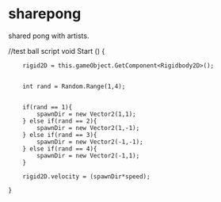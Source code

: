 # sharepong
shared pong with artists. 

//test ball script 
void Start () {
	
		rigid2D = this.gameObject.GetComponent<Rigidbody2D>();

	
		int rand = Random.Range(1,4);


		if(rand == 1){
			spawnDir = new Vector2(1,1);
		} else if(rand == 2){
			spawnDir = new Vector2(1,-1);
		} else if(rand == 3){
			spawnDir = new Vector2(-1,-1);
		} else if(rand == 4){
			spawnDir = new Vector2(-1,1);
		}

		rigid2D.velocity = (spawnDir*speed);

	}

